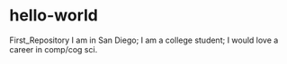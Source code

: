 # hello-world
First_Repository
I am in San Diego;
I am a college student;
I would love a career in comp/cog sci.
